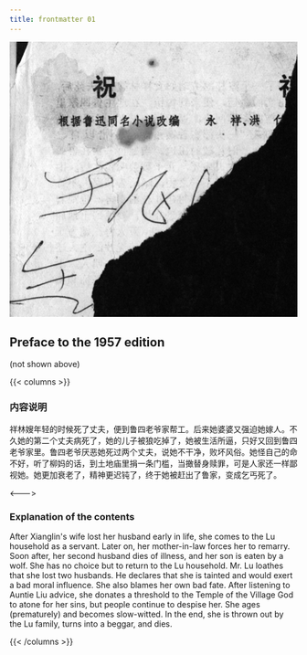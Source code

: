 ```yaml
---
title: frontmatter 01
---
```


![zhufu front](./../../images/zhufu/seifert0772_zf_0003_0.jpg)

## Preface to the 1957 edition 

(not shown above)

{{< columns >}}

### 内容说明

祥林嫂年轻的时候死了丈夫，便到鲁四老爷家帮工。后来她婆婆又强迫她嫁人。不久她的第二个丈夫病死了，她的儿子被狼吃掉了，她被生活所逼，只好又回到鲁四老爷家里。鲁四老爷厌恶她死过两个丈夫，说她不干净，败坏风俗。她怪自己的命不好，听了柳妈的话，到土地庙里捐一条门槛，当撖替身赎罪，可是人家还一样鄙视她。她更加衰老了，精神更迟钝了，终于她被赶出了鲁家，变成乞丐死了。

<--->

### Explanation of the contents

After Xianglin's wife lost her husband early in life, she comes to the Lu household as a servant. Later on, her mother-in-law forces her to remarry. Soon after, her second husband dies of illness, and her son is eaten by a wolf. She has no choice but to return to the Lu household. Mr. Lu loathes that she lost two husbands. He declares that she is tainted and would exert a bad moral influence. She also blames her own bad fate. After listening to Auntie Liu advice, she donates a threshold to the Temple of the Village God to atone for her sins, but people continue to despise her. She ages (prematurely) and becomes slow-witted. In the end, she is thrown out by the Lu family, turns into a beggar, and dies.

{{< /columns >}}